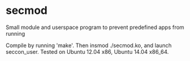 secmod
======

Small module and userspace program to prevent predefined apps from running

Compile by running 'make'. Then insmod ./secmod.ko, and launch seccon_user.
Tested on Ubuntu 12.04 x86, Ubuntu 14.04 x86_64.

